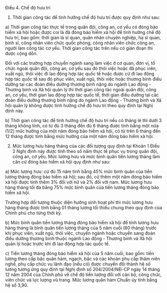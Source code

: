 Điều 4. Chế độ hưu trí

1. Thời gian công tác để tính hưởng chế độ hưu trí được quy định như sau:

a) Thời gian công tác thực tế trong quân đội, công an, cơ yếu có đóng bảo hiểm xã hội hoặc được coi là đã đóng bảo hiểm xã hội để tính hưởng chế độ hưu trí, bao gồm: thời gian là sĩ quan, quân nhân chuyên nghiệp, hạ sĩ quan, binh sĩ, công nhân viên chức quốc phòng, công nhân viên chức công an, người làm công tác cơ yếu. Thời gian công tác trên nếu có gián đoạn thì được cộng dồn.

Đối với các trường hợp chuyển ngành sang làm việc ở cơ quan, đơn vị, tổ chức ngoài quân đội, công an, cơ yếu sau đó thôi việc hoặc đã phục viên, xuất ngũ, thôi việc đi lao động hợp tác quốc tế hoặc được cử đi lao động hợp tác quốc tế sau đó phục viên, xuất ngũ, thôi việc hoặc thương binh điều dưỡng tại các đoàn điều dưỡng thương binh nặng do ngành Lao động - Thương binh và Xã hội quản lý thì thời gian công tác ngoài quân đội, công an, cơ yếu, thời gian lao động hợp tác quốc tế, thời gian điều dưỡng tại các đoàn điều dưỡng thương binh nặng do ngành Lao động - Thương binh và Xã hội quản lý không được tính hưởng chế độ hưu trí theo quy định tại Nghị định này.

b) Thời gian công tác để tính hưởng chế độ hưu trí nếu có tháng lẻ thì dưới 3 tháng không tính, có từ đủ 3 tháng đến đủ 6 tháng được tính bằng một nửa (1/2) mức hưởng của một năm đóng bảo hiểm xã hội, có từ trên 6 tháng đến 12 tháng được tính bằng mức hưởng của một năm đóng bảo hiểm xã hội.

2. Mức lương hưu hàng tháng của các đối tượng quy định tại Khoản 1 Điều 2 Nghị định này được tính theo số năm thực tế phục vụ trong quân đội, công an, cơ yếu. Mức lương hưu và mức bình quân tiền lương tháng làm căn cứ đóng bảo hiểm xã hội quy định như sau:

a) Mức lương hưu: cứ đủ 15 năm tính bằng 45% mức bình quân của tiền lương tháng đóng bảo hiểm xã hội; sau đó, cứ thêm một năm đóng bảo hiểm xã hội được tính thêm 3% đối với nữ và 2% đối với nam. Mức lương hưu hàng tháng tối đa bằng 75% mức bình quân của tiền lương tháng đóng bảo hiểm xã hội.

Trường hợp đối tượng thuộc diện hưởng sinh hoạt phí thì mức lương hưu hàng tháng được tính bằng 01 tháng lương tối thiểu chung theo quy định của Chính phủ cho từng thời kỳ.

b) Mức bình quân tiền lương tháng đóng bảo hiểm xã hội để tính lương hưu hàng tháng là bình quân tiền lương tháng của 5 năm cuối (60 tháng) trước khi phục viên, xuất ngũ, thôi việc, chuyển ngành hoặc chuyển sang đoàn điều dưỡng thương binh thuộc ngành Lao động - Thương binh và Xã hội quản lý hoặc trước khi đi lao động hợp tác quốc tế.

c) Tiền lương tháng đóng bảo hiểm xã hội của 5 năm cuối, bao gồm: tiền lương theo cấp bậc quân hàm, ngạch, bậc và các khoản phụ cấp thâm niên nghề, phụ cấp chức vụ lãnh đạo (nếu có) được chuyển đổi thành hệ số lương tương ứng quy định tại Nghị định số 204/2004/NĐ-CP ngày 14 tháng 12 năm 2004 của Chính phủ về chế độ tiền lương đối với cán bộ, công chức, viên chức và lực lượng vũ trang. Mức lương quân hàm Chuẩn úy tính bằng hệ số 3,90.